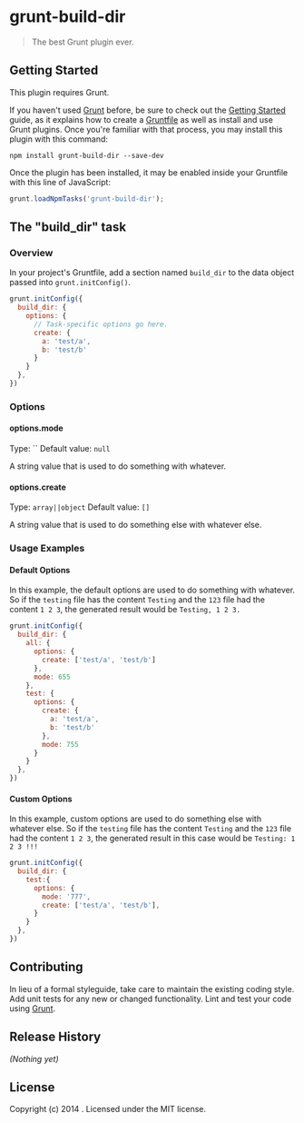 # grunt-build-dir

> The best Grunt plugin ever.

## Getting Started
This plugin requires Grunt.

If you haven't used [Grunt](http://gruntjs.com/) before, be sure to check out the [Getting Started](http://gruntjs.com/getting-started) guide, as it explains how to create a [Gruntfile](http://gruntjs.com/sample-gruntfile) as well as install and use Grunt plugins. Once you're familiar with that process, you may install this plugin with this command:

```shell
npm install grunt-build-dir --save-dev
```

Once the plugin has been installed, it may be enabled inside your Gruntfile with this line of JavaScript:

```js
grunt.loadNpmTasks('grunt-build-dir');
```

## The "build_dir" task

### Overview
In your project's Gruntfile, add a section named `build_dir` to the data object passed into `grunt.initConfig()`.

```js
grunt.initConfig({
  build_dir: {
    options: {
      // Task-specific options go here.
      create: {
        a: 'test/a',
        b: 'test/b'
      }
    }
  },
})
```

### Options

#### options.mode
Type: ``
Default value: `null`

A string value that is used to do something with whatever.

#### options.create
Type: `array||object`
Default value: `[]`

A string value that is used to do something else with whatever else.

### Usage Examples

#### Default Options
In this example, the default options are used to do something with whatever. So if the `testing` file has the content `Testing` and the `123` file had the content `1 2 3`, the generated result would be `Testing, 1 2 3.`

```js
grunt.initConfig({
  build_dir: {
    all: {
      options: {
        create: ['test/a', 'test/b']
      },
      mode: 655
    },
    test: {
      options: {
        create: {
          a: 'test/a',
          b: 'test/b'
        },
        mode: 755
      }
    }
  },
})
```

#### Custom Options
In this example, custom options are used to do something else with whatever else. So if the `testing` file has the content `Testing` and the `123` file had the content `1 2 3`, the generated result in this case would be `Testing: 1 2 3 !!!`

```js
grunt.initConfig({
  build_dir: {
    test:{
      options: {
        mode: '777',
        create: ['test/a', 'test/b'],
      }
    }
  },
})
```

## Contributing
In lieu of a formal styleguide, take care to maintain the existing coding style. Add unit tests for any new or changed functionality. Lint and test your code using [Grunt](http://gruntjs.com/).

## Release History
_(Nothing yet)_

## License
Copyright (c) 2014 . Licensed under the MIT license.
